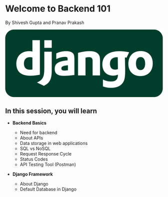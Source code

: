 # Welcome to Backend 101 

By Shivesh Gupta and Pranav Prakash

![Alt Text](assets/Django_Logo.png)



## In this session, you will learn

- **Backend Basics**
  - Need for backend
  - About APIs
  - Data storage in web applications
  - SQL vs NoSQL
  - Request Response Cycle
  - Status Codes
  - API Testing Tool (Postman)

- **Django Framework**
  - About Django 
  - Default Database in Django



